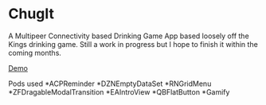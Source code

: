 # ChugIt
A Multipeer Connectivity based Drinking Game App based loosely off the Kings drinking game. Still a work in progress but I hope to finish it within the coming months. 

[Demo](https://appetize.io/app/pp4c3rg3dmktp09042t6vtpbj0)

Pods used
*ACPReminder
*DZNEmptyDataSet
*RNGridMenu
*ZFDragableModalTransition
*EAIntroView
*QBFlatButton
*Gamify
